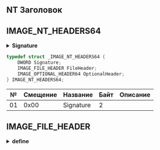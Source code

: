 ## NT Заголовок

## IMAGE_NT_HEADERS64
<details>
  <summary><b>Signature</b></summary>
    
``` C++
#define IMAGE_NT_SIGNATURE                  0x00004550  // PE00
```
</details>

``` C++
typedef struct _IMAGE_NT_HEADERS64 {
    DWORD Signature;
    IMAGE_FILE_HEADER FileHeader;
    IMAGE_OPTIONAL_HEADER64 OptionalHeader;
} IMAGE_NT_HEADERS64;
```

| №|Смещение|Название  |Байт|Описание                                                                              |
|--|--------|----------|----|--------------------------------------------------------------------------------------|
|01|0x00    |Signature |2   |                                                                                      |

## IMAGE_FILE_HEADER
<details>
  <summary><b>define</b></summary>
    
``` C++
#define IMAGE_SIZEOF_FILE_HEADER             20
```

<details>
  <summary><b>Machine</b></summary>
    
``` C++
#define IMAGE_FILE_MACHINE_UNKNOWN           0
#define IMAGE_FILE_MACHINE_TARGET_HOST       0x0001  // Useful for indicating we want to interact with the host and not a WoW guest.
#define IMAGE_FILE_MACHINE_I386              0x014c  // Intel 386.
#define IMAGE_FILE_MACHINE_R3000             0x0162  // MIPS little-endian, 0x160 big-endian
#define IMAGE_FILE_MACHINE_R4000             0x0166  // MIPS little-endian
#define IMAGE_FILE_MACHINE_R10000            0x0168  // MIPS little-endian
#define IMAGE_FILE_MACHINE_WCEMIPSV2         0x0169  // MIPS little-endian WCE v2
#define IMAGE_FILE_MACHINE_ALPHA             0x0184  // Alpha_AXP
#define IMAGE_FILE_MACHINE_SH3               0x01a2  // SH3 little-endian
#define IMAGE_FILE_MACHINE_SH3DSP            0x01a3
#define IMAGE_FILE_MACHINE_SH3E              0x01a4  // SH3E little-endian
#define IMAGE_FILE_MACHINE_SH4               0x01a6  // SH4 little-endian
#define IMAGE_FILE_MACHINE_SH5               0x01a8  // SH5
#define IMAGE_FILE_MACHINE_ARM               0x01c0  // ARM Little-Endian
#define IMAGE_FILE_MACHINE_THUMB             0x01c2  // ARM Thumb/Thumb-2 Little-Endian
#define IMAGE_FILE_MACHINE_ARMNT             0x01c4  // ARM Thumb-2 Little-Endian
#define IMAGE_FILE_MACHINE_AM33              0x01d3
#define IMAGE_FILE_MACHINE_POWERPC           0x01F0  // IBM PowerPC Little-Endian
#define IMAGE_FILE_MACHINE_POWERPCFP         0x01f1
#define IMAGE_FILE_MACHINE_IA64              0x0200  // Intel 64
#define IMAGE_FILE_MACHINE_MIPS16            0x0266  // MIPS
#define IMAGE_FILE_MACHINE_ALPHA64           0x0284  // ALPHA64
#define IMAGE_FILE_MACHINE_MIPSFPU           0x0366  // MIPS
#define IMAGE_FILE_MACHINE_MIPSFPU16         0x0466  // MIPS
#define IMAGE_FILE_MACHINE_AXP64             IMAGE_FILE_MACHINE_ALPHA64
#define IMAGE_FILE_MACHINE_TRICORE           0x0520  // Infineon
#define IMAGE_FILE_MACHINE_CEF               0x0CEF
#define IMAGE_FILE_MACHINE_EBC               0x0EBC  // EFI Byte Code
#define IMAGE_FILE_MACHINE_AMD64             0x8664  // AMD64 (K8)
#define IMAGE_FILE_MACHINE_M32R              0x9041  // M32R little-endian
#define IMAGE_FILE_MACHINE_ARM64             0xAA64  // ARM64 Little-Endian
#define IMAGE_FILE_MACHINE_CEE               0xC0EE
```
</details>

<details>
  <summary><b>Characteristics</b></summary>
    
``` C++
#define IMAGE_FILE_RELOCS_STRIPPED           0x0001  // Relocation info stripped from file.
#define IMAGE_FILE_EXECUTABLE_IMAGE          0x0002  // File is executable  (i.e. no unresolved external references).
#define IMAGE_FILE_LINE_NUMS_STRIPPED        0x0004  // Line nunbers stripped from file.
#define IMAGE_FILE_LOCAL_SYMS_STRIPPED       0x0008  // Local symbols stripped from file.
#define IMAGE_FILE_AGGRESIVE_WS_TRIM         0x0010  // Aggressively trim working set
#define IMAGE_FILE_LARGE_ADDRESS_AWARE       0x0020  // App can handle >2gb addresses
#define IMAGE_FILE_BYTES_REVERSED_LO         0x0080  // Bytes of machine word are reversed.
#define IMAGE_FILE_32BIT_MACHINE             0x0100  // 32 bit word machine.
#define IMAGE_FILE_DEBUG_STRIPPED            0x0200  // Debugging info stripped from file in .DBG file
#define IMAGE_FILE_REMOVABLE_RUN_FROM_SWAP   0x0400  // If Image is on removable media, copy and run from the swap file.
#define IMAGE_FILE_NET_RUN_FROM_SWAP         0x0800  // If Image is on Net, copy and run from the swap file.
#define IMAGE_FILE_SYSTEM                    0x1000  // System File.
#define IMAGE_FILE_DLL                       0x2000  // File is a DLL.
#define IMAGE_FILE_UP_SYSTEM_ONLY            0x4000  // File should only be run on a UP machine
#define IMAGE_FILE_BYTES_REVERSED_HI         0x8000  // Bytes of machine word are reversed.
```
</details>

``` C+
typedef struct _IMAGE_FILE_HEADER {
    WORD    Machine;
    WORD    NumberOfSections;
    DWORD   TimeDateStamp;
    DWORD   PointerToSymbolTable;
    DWORD   NumberOfSymbols;
    WORD    SizeOfOptionalHeader;
    WORD    Characteristics;
} IMAGE_FILE_HEADER, *PIMAGE_FILE_HEADER;
```

| №|Смещение|Название             |Байт|Описание                                                                                        |
|--|--------|---------------------|----|------------------------------------------------------------------------------------------------|
|01|0x00    |Machine              |2   | указывает тип машины, для которой предназначен файл, например, IMAGE_FILE_MACHINE_I386 для x86.|
|02|0x00    |NumberOfSections     |2   | количество секций в файле, каждая из которых содержит код, данные или ресурсы.                 |
|03|0x00    |TimeDateStamp        |4   | временная метка создания файла.                                                                |
|04|0x00    |PointerToSymbolTable |4   | указатель на таблицу символов для отладки; обычно не используется в исполняемых файлах Windows.|
|05|0x00    |NumberOfSymbols      |4   | количество символов в таблице символов; также обычно не используется.                          |
|06|0x00    |SizeOfOptionalHeader |2   | размер заголовка IMAGE_OPTIONAL_HEADER, следующего за IMAGE_FILE_HEADER.                       |
|07|0x00    |Characteristics      |2   | флаги, описывающие характеристики файла, например, если файл является исполняемым (exe) или библиотекой (dll), поддерживает ли он 32-битный или 64-битный режим и т.д.|

## IMAGE_OPTIONAL_HEADER64

``` C+
typedef struct _IMAGE_OPTIONAL_HEADER64 {
    WORD                 Magic;
    BYTE                 MajorLinkerVersion;
    BYTE                 MinorLinkerVersion;
    DWORD                SizeOfCode;
    DWORD                SizeOfInitializedData;
    DWORD                SizeOfUninitializedData;
    DWORD                AddressOfEntryPoint;
    DWORD                BaseOfCode;
    ULONGLONG            ImageBase;
    DWORD                SectionAlignment;
    DWORD                FileAlignment;
    WORD                 MajorOperatingSystemVersion;
    WORD                 MinorOperatingSystemVersion;
    WORD                 MajorImageVersion;
    WORD                 MinorImageVersion;
    WORD                 MajorSubsystemVersion;
    WORD                 MinorSubsystemVersion;
    DWORD                Win32VersionValue;
    DWORD                SizeOfImage;
    DWORD                SizeOfHeaders;
    DWORD                CheckSum;
    WORD                 Subsystem;
    WORD                 DllCharacteristics;
    ULONGLONG            SizeOfStackReserve;
    ULONGLONG            SizeOfStackCommit;
    ULONGLONG            SizeOfHeapReserve;
    ULONGLONG            SizeOfHeapCommit;
    DWORD                LoaderFlags;
    DWORD                NumberOfRvaAndSizes;
    IMAGE_DATA_DIRECTORY DataDirectory[IMAGE_NUMBEROF_DIRECTORY_ENTRIES];
} IMAGE_OPTIONAL_HEADER64, *PIMAGE_OPTIONAL_HEADER64;

typedef struct _IMAGE_DATA_DIRECTORY {
    DWORD   VirtualAddress;
    DWORD   Size;
} IMAGE_DATA_DIRECTORY, *PIMAGE_DATA_DIRECTORY;
```



